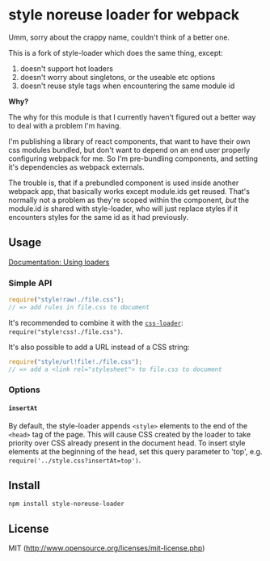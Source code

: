 # style noreuse loader for webpack

Umm, sorry about the crappy name, couldn't think of a better one.

This is a fork of style-loader which does the same thing, except:

1. doesn't support hot loaders
2. doesn't worry about singletons, or the useable etc options
3. doesn't reuse style tags when encountering the same module id

**Why?**

The why for this module is that I currently haven't figured out a better way to deal with a problem I'm having.

I'm publishing a library of react components, that want to have their own css modules bundled, but don't want to depend on an end user properly configuring webpack for me. So I'm pre-bundling components, and setting it's dependencies as webpack externals.

The trouble is, that if a prebundled component is used inside another webpack app, that basically works except module.ids get reused. That's normally not a problem as they're scoped within the component, _but_ the module.id _is_ shared with style-loader, who will just replace styles if it encounters styles for the same id as it had previously.


## Usage

[Documentation: Using loaders](http://webpack.github.io/docs/using-loaders.html)

### Simple API

``` javascript
require("style!raw!./file.css");
// => add rules in file.css to document
```

It's recommended to combine it with the [`css-loader`](https://github.com/webpack/css-loader): `require("style!css!./file.css")`.

It's also possible to add a URL instead of a CSS string:

``` javascript
require("style/url!file!./file.css");
// => add a <link rel="stylesheet"> to file.css to document
```

### Options

#### `insertAt`

By default, the style-loader appends `<style>` elements to the end of the `<head>` tag of the page. This will cause CSS created by the loader to take priority over CSS already present in the document head. To insert style elements at the beginning of the head, set this query parameter to 'top', e.g. `require('../style.css?insertAt=top')`.

## Install

```
npm install style-noreuse-loader
```

## License

MIT (http://www.opensource.org/licenses/mit-license.php)
